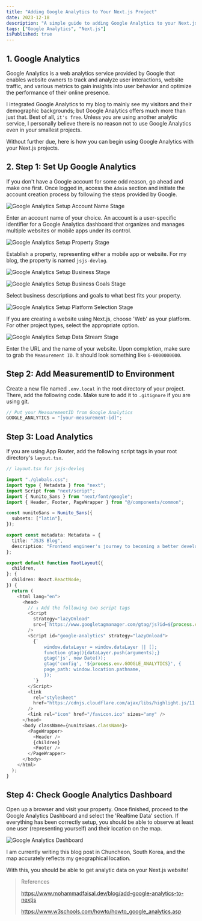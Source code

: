 ```yaml
---
title: "Adding Google Analytics to Your Next.js Project"
date: 2023-12-18
description: "A simple guide to adding Google Analytics to your Next.js project"
tags: ["Google Analytics", "Next.js"]
isPublished: true
---
```


## 1. Google Analytics

Google Analytics is a web analytics service provided by Google that enables website owners to track and analyze user interactions, website traffic, and various metrics to gain insights into user behavior and optimize the performance of their online presence.

I integrated Google Analytics to my blog to mainly see my visitors and their demographic backgrounds; but Google Analytics offers much more than just that. Best of all, `it's free`. Unless you are using another analytic service, I personally believe there is no reason not to use Google Analytics even in your smallest projects.

Without further due, here is how you can begin using Google Analytics with your Next.js projects.

## 2. Step 1: Set Up Google Analytics

If you don't have a Google account for some odd reason, go ahead and make one first. Once logged in, access the `Admin` section and initiate the account creation process by following the steps provided by Google.

![Google Analytics Setup Account Name Stage](/images/ga_s1.png)

Enter an account name of your choice. An account is a user-specific identifier for a Google Analytics dashboard that organizes and manages multiple websites or mobile apps under its control.

![Google Analytics Setup Property Stage](/images/ga_s2.png)

Establish a property, representing either a mobile app or website. For my blog, the property is named `jsjs-devlog`.

![Google Analytics Setup Business Stage](/images/ga_s3.png)

![Google Analytics Setup Business Goals Stage](/images/ga_s4.png)

Select business descriptions and goals to what best fits your property.

![Google Analytics Setup Platform Selection Stage](/images/ga_s5.png)

If you are creating a website using Next.js, choose 'Web' as your platform. For other project types, select the appropriate option.

![Google Analytics Setup Data Stream Stage](/images/ga_s6.png)

Enter the URL and the name of your website. Upon completion, make sure to grab the `Measurement ID`. It should look something like `G-0000000000`.

## Step 2: Add MeasurementID to Environment

Create a new file named `.env.local` in the root directory of your project. There, add the following code. Make sure to add it to `.gitignore` if you are using git.

```js
// Put your MeasurementID from Google Analytics
GOOGLE_ANALYTICS = "[your-measurement-id]";
```

## Step 3: Load Analytics

If you are using App Router, add the following script tags in your root directory's `layout.tsx`.

```typescript
// layout.tsx for jsjs-devlog

import "./globals.css";
import type { Metadata } from "next";
import Script from "next/script";
import { Nunito_Sans } from "next/font/google";
import { Header, Footer, PageWrapper } from "@/components/common";

const nunitoSans = Nunito_Sans({
  subsets: ["latin"],
});

export const metadata: Metadata = {
  title: "JSJS Blog",
  description: "Frontend engineer's journey to becoming a better developer",
};

export default function RootLayout({
  children,
}: {
  children: React.ReactNode;
}) {
  return (
    <html lang="en">
      <head>
        // ↓ Add the following two script tags
        <Script
          strategy="lazyOnload"
          src={`https://www.googletagmanager.com/gtag/js?id=${process.env.GOOGLE_ANALYTICS}`}
        />
        <Script id="google-analytics" strategy="lazyOnload">
          {`
              window.dataLayer = window.dataLayer || [];
              function gtag(){dataLayer.push(arguments);}
              gtag('js', new Date());
              gtag('config', '${process.env.GOOGLE_ANALYTICS}', {
              page_path: window.location.pathname,
              });
          `}
        </Script>
        <link
          rel="stylesheet"
          href="https://cdnjs.cloudflare.com/ajax/libs/highlight.js/11.9.0/styles/atom-one-dark.css"
        />
        <link rel="icon" href="/favicon.ico" sizes="any" />
      </head>
      <body className={nunitoSans.className}>
        <PageWrapper>
          <Header />
          {children}
          <Footer />
        </PageWrapper>
      </body>
    </html>
  );
}
```

## Step 4: Check Google Analytics Dashboard

Open up a browser and visit your property. Once finished, proceed to the Google Analytics Dashboard and select the 'Realtime Data' section. If everything has been correctly setup, you should be able to observe at least one user (representing yourself) and their location on the map.

![Google Analytics Dashboard](/images/ga_dashboard.png)

I am currently writing this blog post in Chuncheon, South Korea, and the map accurately reflects my geographical location.

With this, you should be able to get analytic data on your Next.js website!

> References
>
> https://www.mohammadfaisal.dev/blog/add-google-analytics-to-nextjs
>
> https://www.w3schools.com/howto/howto_google_analytics.asp
